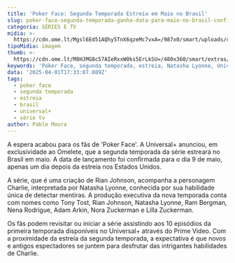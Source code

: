 ```yaml
---
title: 'Poker Face: Segunda Temporada Estreia em Maio no Brasil'
slug: poker-face-segunda-temporada-ganha-data-para-maio-no-brasil-confira
categoria: SÉRIES E TV
midia: >-
  https://cdn.ome.lt/Mgsl6Ed51AQhy5TnX6qzeMc7vxA=/987x0/smart/uploads/conteudo/fotos/OMELETE_CAPA_-_2025-04-01T140656.622.png
tipoMidia: imagem
thumb: >-
  https://cdn.ome.lt/M8HJMG8c57AIeRxxW0ks5ErLkSU=/480x360/smart/extras/conteudos/omelete_THUMB_-_2025-04-01T140642.548.png
keywords: 'Poker Face, segunda temporada, estreia, Natasha Lyonne, Universal+, Brasil'
data: '2025-04-01T17:33:07.089Z'
tags:
  - poker face
  - segunda temporada
  - estreia
  - brasil
  - universal+
  - série tv
author: Pablo Moura
---
```


A espera acabou para os fãs de 'Poker Face'. A Universal+ anunciou, em exclusividade ao Omelete, que a segunda temporada da série estreará no Brasil em maio. A data de lançamento foi confirmada para o dia 9 de maio, apenas um dia depois da estreia nos Estados Unidos.

A série, que é uma criação de Rian Johnson, acompanha a personagem Charlie, interpretada por Natasha Lyonne, conhecida por sua habilidade única de detectar mentiras. A produção executiva da nova temporada conta com nomes como Tony Tost, Rian Johnson, Natasha Lyonne, Ram Bergman, Nena Rodrigue, Adam Arkin, Nora Zuckerman e Lilla Zuckerman.

Os fãs podem revisitar ou iniciar a série assistindo aos 10 episódios da primeira temporada disponíveis no Universal+ através do Prime Video. Com a proximidade da estreia da segunda temporada, a expectativa é que novos e antigos espectadores se juntem para desfrutar das intrigantes habilidades de Charlie.

